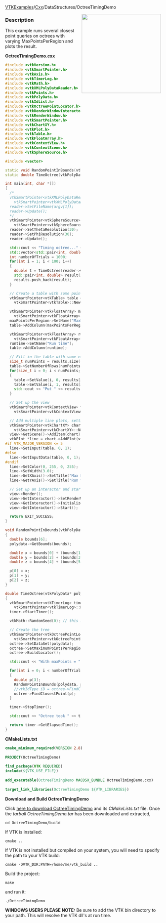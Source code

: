 [VTKExamples](Home)/[Cxx](Cxx)/DataStructures/OctreeTimingDemo

<img align="right" src="https://github.com/lorensen/VTKExamples/raw/master/Testing/Baseline/DataStructures/TestOctreeTimingDemo.png" width="256" />

### Description
This example runs several closest point queries on octrees with varying MaxPointsPerRegion and plots the result.

**OctreeTimingDemo.cxx**
```c++
#include <vtkVersion.h>
#include <vtkSmartPointer.h>
#include <vtkAxis.h>
#include <vtkTimerLog.h>
#include <vtkMath.h>
#include <vtkXMLPolyDataReader.h>
#include <vtkPoints.h>
#include <vtkPolyData.h>
#include <vtkIdList.h>
#include <vtkOctreePointLocator.h>
#include <vtkRenderWindowInteractor.h>
#include <vtkRenderWindow.h>
#include <vtkSmartPointer.h>
#include <vtkChartXY.h>
#include <vtkPlot.h>
#include <vtkTable.h>
#include <vtkFloatArray.h>
#include <vtkContextView.h>
#include <vtkContextScene.h>
#include <vtkSphereSource.h>

#include <vector>

static void RandomPointInBounds(vtkPolyData* polydata, double p[3]);
static double TimeOctree(vtkPolyData* polydata, int maxPoints, int numberOfTrials);

int main(int, char *[])
{
  /*
  vtkSmartPointer<vtkXMLPolyDataReader> reader =
    vtkSmartPointer<vtkXMLPolyDataReader>::New();
  reader->SetFileName(argv[1]);
  reader->Update();
  */
  vtkSmartPointer<vtkSphereSource> reader =
    vtkSmartPointer<vtkSphereSource>::New();
  reader->SetThetaResolution(30);
  reader->SetPhiResolution(30);
  reader->Update();

  std::cout << "Timing octree..." << std::endl;
  std::vector<std::pair<int, double> > results;
  int numberOfTrials = 1000;
  for(int i = 1; i < 100; i++)
  {
    double t = TimeOctree(reader->GetOutput(), i, numberOfTrials);
    std::pair<int, double> result(i,t);
    results.push_back(result);
  }

  // Create a table with some points in it
  vtkSmartPointer<vtkTable> table =
    vtkSmartPointer<vtkTable>::New();

  vtkSmartPointer<vtkFloatArray> maxPointsPerRegion =
    vtkSmartPointer<vtkFloatArray>::New();
  maxPointsPerRegion->SetName("MaxPointsPerRegion");
  table->AddColumn(maxPointsPerRegion);

  vtkSmartPointer<vtkFloatArray> runtime =
    vtkSmartPointer<vtkFloatArray>::New();
  runtime->SetName("Run time");
  table->AddColumn(runtime);

  // Fill in the table with some example values
  size_t numPoints = results.size();
  table->SetNumberOfRows(numPoints);
  for(size_t i = 0; i < numPoints; ++i)
  {
    table->SetValue(i, 0, results[i].first);
    table->SetValue(i, 1, results[i].second);
    std::cout << "Put " << results[i].first << " " << results[i].second << " in the table." << std::endl;
  }

  // Set up the view
  vtkSmartPointer<vtkContextView> view =
    vtkSmartPointer<vtkContextView>::New();

  // Add multiple line plots, setting the colors etc
  vtkSmartPointer<vtkChartXY> chart =
    vtkSmartPointer<vtkChartXY>::New();
  view->GetScene()->AddItem(chart);
  vtkPlot *line = chart->AddPlot(vtkChart::LINE);
#if VTK_MAJOR_VERSION <= 5
  line->SetInput(table, 0, 1);
#else
  line->SetInputData(table, 0, 1);
#endif
  line->SetColor(0, 255, 0, 255);
  line->SetWidth(3.0);
  line->GetXAxis()->SetTitle("Max Points Per Region");
  line->GetYAxis()->SetTitle("Run time");

  // Set up an interactor and start
  view->Render();
  view->GetInteractor()->SetRenderWindow(view->GetRenderWindow());
  view->GetInteractor()->Initialize();
  view->GetInteractor()->Start();

  return EXIT_SUCCESS;
}

void RandomPointInBounds(vtkPolyData* polydata, double p[3])
{
  double bounds[6];
  polydata->GetBounds(bounds);

  double x = bounds[0] + (bounds[1] - bounds[0]) * vtkMath::Random(0.0,1.0);
  double y = bounds[2] + (bounds[3] - bounds[2]) * vtkMath::Random(0.0,1.0);
  double z = bounds[4] + (bounds[5] - bounds[4]) * vtkMath::Random(0.0,1.0);

  p[0] = x;
  p[1] = y;
  p[2] = z;
}

double TimeOctree(vtkPolyData* polydata, int maxPoints, int numberOfTrials)
{
  vtkSmartPointer<vtkTimerLog> timer =
    vtkSmartPointer<vtkTimerLog>::New();
  timer->StartTimer();

  vtkMath::RandomSeed(0); // this should be changed to time(NULL) to get random behavior

  // Create the tree
  vtkSmartPointer<vtkOctreePointLocator> octree =
    vtkSmartPointer<vtkOctreePointLocator>::New();
  octree->SetDataSet(polydata);
  octree->SetMaximumPointsPerRegion(maxPoints);
  octree->BuildLocator();

  std::cout << "With maxPoints = " << maxPoints << " there are " << octree->GetNumberOfLeafNodes() << " leaf nodes." << std::endl;

  for(int i = 0; i < numberOfTrials; i++)
  {
    double p[3];
    RandomPointInBounds(polydata, p);
    //vtkIdType iD = octree->FindClosestPoint(p);
    octree->FindClosestPoint(p);
  }

  timer->StopTimer();

  std::cout << "Octree took " << timer->GetElapsedTime() << std::endl;

  return timer->GetElapsedTime();
}
```
**CMakeLists.txt**
```cmake
cmake_minimum_required(VERSION 2.8)
 
PROJECT(OctreeTimingDemo)
 
find_package(VTK REQUIRED)
include(${VTK_USE_FILE})
 
add_executable(OctreeTimingDemo MACOSX_BUNDLE OctreeTimingDemo.cxx)
 
target_link_libraries(OctreeTimingDemo ${VTK_LIBRARIES})
```

**Download and Build OctreeTimingDemo**

Click [here to download OctreeTimingDemo](https://github.com/lorensen/VTKWikiExamplesTarballs/raw/master/OctreeTimingDemo.tar) and its *CMakeLists.txt* file.
Once the *tarball OctreeTimingDemo.tar* has been downloaded and extracted,
```
cd OctreeTimingDemo/build 
```
If VTK is installed:
```
cmake ..
```
If VTK is not installed but compiled on your system, you will need to specify the path to your VTK build:
```
cmake -DVTK_DIR:PATH=/home/me/vtk_build ..
```
Build the project:
```
make
```
and run it:
```
./OctreeTimingDemo
```
**WINDOWS USERS PLEASE NOTE:** Be sure to add the VTK bin directory to your path. This will resolve the VTK dll's at run time.


